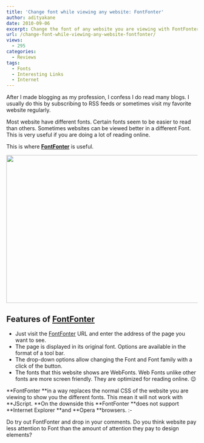 ```yaml
---
title: 'Change font while viewing any website: FontFonter'
author: adityakane
date: 2010-09-06
excerpt: Change the font of any website you are viewing with FontFonter. It replaces the CSS of the website your are viewing for a better reading experience.
url: /change-font-while-viewing-any-website-fontfonter/
views:
  - 295
categories:
  - Reviews
tags:
  - Fonts
  - Interesting Links
  - Internet
---
```

After I made blogging as my profession, I confess I do read many blogs. I usually do this by subscribing to RSS feeds or sometimes visit my favorite website regularly.

Most website have different fonts. Certain fonts seem to be easier to read than others. Sometimes websites can be viewed better in a different Font. This is very useful if you are doing a lot of reading online.

This is where <a href="http://fontfonter.com/" onclick="_gaq.push(['_trackEvent', 'outbound-article', 'http://fontfonter.com/', 'FontFonter']);" ><strong>FontFonter</strong></a> is useful.

<a rel="attachment wp-att-29800" href="http://devilsworkshop.org/change-font-while-viewing-any-website-fontfonter/fontfonter_change_fonts_any_website/"><img class="alignnone size-full wp-image-29800" title="FontFonter_Change_fonts_any_website" src="http://cdn.devilsworkshop.org/files/2010/09/FontFonter_Change_fonts_any_website.png" alt="" width="550" height="389" /></a>

## Features of <a href="http://fontfonter.com/" onclick="_gaq.push(['_trackEvent', 'outbound-article', 'http://fontfonter.com/', 'FontFonter']);" >FontFonter</a>

  * Just visit the <a href="http://fontfonter.com/" onclick="_gaq.push(['_trackEvent', 'outbound-article', 'http://fontfonter.com/', 'FontFonter']);" >FontFonter</a> URL and enter the address of the page you want to see.
  * The page is displayed in its original font. Options are available in the format of a tool bar.
  * The drop-down options allow changing the Font and Font family with a click of the button.
  * The fonts that this website shows are WebFonts. Web Fonts unlike other fonts are more screen friendly. They are optimized for reading online. 😉

**FontFonter **in a way replaces the normal CSS of the website you are viewing to show you the different fonts. This mean it will not work with **JScript. **On the downside this **FontFonter **does not support **Internet Explorer **and **Opera **browsers. <img src="http://devilsworkshop.org/wp-includes/images/smilies/frownie.png" alt=":-(" class="wp-smiley" style="height: 1em; max-height: 1em;" />

Do try out FontFonter and drop in your comments. Do you think website pay less attention to Font than the amount of attention they pay to design elements?

